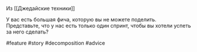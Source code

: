 Из [[Джедайские техники]]

У вас есть большая фича, которую вы не можете поделить. Представьте, что у нас есть только один спринт, чтобы вы хотели успеть за него сделать?

#feature #story #decomposition #advice 